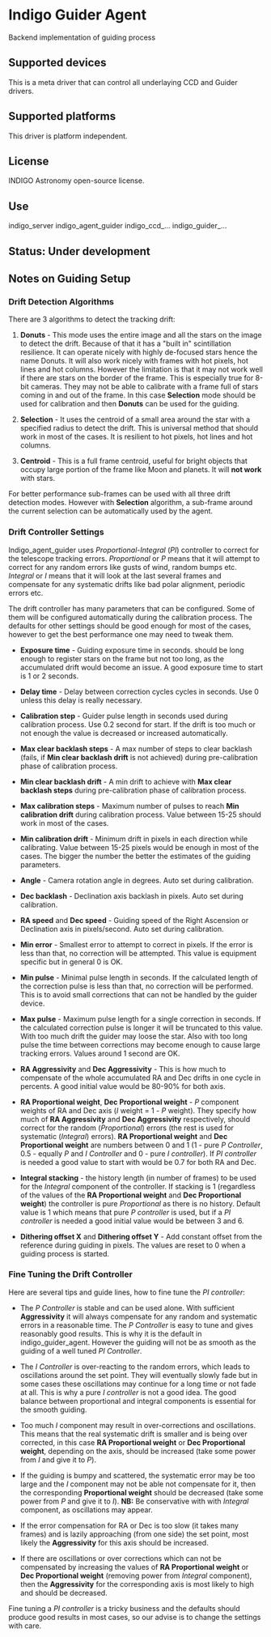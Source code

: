 # Indigo Guider Agent

Backend implementation of guiding process

## Supported devices

This is a meta driver that can control all underlaying CCD and Guider drivers.

## Supported platforms

This driver is platform independent.

## License

INDIGO Astronomy open-source license.

## Use

indigo_server indigo_agent_guider indigo_ccd_... indigo_guider_...

## Status: Under development

## Notes on Guiding Setup

### Drift Detection Algorithms
There are 3 algorithms to detect the tracking drift:
1. **Donuts** - This mode uses the entire image and all the stars on the image to detect the drift.
Because of that it has a "built in" scintillation resilience. It can operate nicely with highly
de-focused stars hence the name Donuts. It will also work nicely with frames with hot pixels,
hot lines and hot columns. However the limitation is that it may not work well if there are
stars on the border of the frame. This is especially true for 8-bit cameras. They may not be able to
calibrate with a frame full of stars coming in and out of the frame. In this case **Selection** mode
should be used for calibration and then **Donuts** can be used for the guiding.

2. **Selection** - It uses the centroid of a small area around the star with
a specified radius to detect the drift. This is universal method that should work in most of the cases.
It is resilient to hot pixels, hot lines and hot columns.

3. **Centroid** - This is a full frame centroid, useful for bright objects that occupy
large portion of the frame like Moon and planets. It will **not work** with stars.

For better performance sub-frames can be used with all three drift detection modes.
However with **Selection** algorithm, a sub-frame around the current selection can
be automatically used by the agent.

### Drift Controller Settings

Indigo_agent_guider uses *Proportional-Integral* (*PI*) controller to correct for the telescope tracking errors. *Proportional* or *P*
means that it will attempt to correct for any random errors like gusts of wind, random bumps etc. *Integral* or *I* means
that it will look at the last several frames and compensate for any systematic drifts like bad polar alignment, periodic
errors etc.

The drift controller has many parameters that can be configured. Some of them will be configured automatically
during the calibration process. The defaults for other settings should be good enough for most of the cases, however
to get the best performance one may need to tweak them.

* **Exposure time** - Guiding exposure time in seconds. should be long enough to register stars on the frame but not too long, as the accumulated
drift would become an issue. A good exposure time to start is 1 or 2 seconds.

* **Delay time** - Delay between correction cycles cycles in seconds. Use 0 unless this delay is really necessary.

* **Calibration step** - Guider pulse length in seconds used during calibration process. Use 0.2 second for start. If the drift is too much or not enough the value is decreased or increased automatically.

* **Max clear backlash steps** - A max number of steps to clear backlash (fails, if **Min clear backlash drift** is not achieved) during pre-calibration phase of calibration process.

* **Min clear backlash drift** - A min drift to achieve with **Max clear backlash steps** during pre-calibration phase of calibration process.

* **Max calibration steps** - Maximum number of pulses to reach **Min calibration drift** during calibration process. Value between 15-25 should work in most of the cases.

* **Min calibration drift** - Minimum drift in pixels in each direction while calibrating. Value between 15-25 pixels would be enough in most of the cases. The bigger the number the better the estimates of the guiding parameters.

* **Angle** - Camera rotation angle in degrees. Auto set during calibration.

* **Dec backlash** - Declination axis backlash in pixels. Auto set during calibration.

* **RA speed** and **Dec speed** - Guiding speed of the Right Ascension or Declination axis in pixels/second. Auto set during calibration.

* **Min error** - Smallest error to attempt to correct in pixels. If the error is less than that, no correction will be attempted. This value is equipment specific but in general 0 is OK.

* **Min pulse** - Minimal pulse length in seconds. If the calculated length of the correction pulse is less than that, no correction will be performed. This is to avoid small corrections that can not be handled by the guider device.

* **Max pulse** - Maximum pulse length for a single correction in seconds. If the calculated correction pulse is longer it will be truncated to this value. With too much drift the guider may loose the star. Also with too long pulse the time between corrections may become enough to cause large tracking errors. Values around 1 second are OK.

* **RA Aggressivity** and **Dec Aggressivity** - This is how much to compensate of the whole accumulated RA and Dec drifts in one cycle in percents. A good initial value would be 80-90% for both axis.

* **RA Proportional weight**, **Dec Proportional weight** - *P* component weights of RA and Dec axis (*I* weight = 1 - *P* weight). They specify how much of **RA Aggressivity** and **Dec Aggressivity** respectively, should correct for the random (*Proportional*) errors (the rest is used for systematic (*Integral*) errors). **RA Proportional weight** and **Dec Proportional weight** are numbers between 0 and 1 (1 - pure *P Controller*, 0.5 - equally *P* and *I Controller* and 0 - pure *I controller*). If *PI controller* is needed a good value to start with would be 0.7 for both RA and Dec.

* **Integral stacking** - the history length (in number of frames) to be used for the *Integral* component of the controller. If stacking is 1 (regardless of the values of the **RA Proportional weight** and **Dec Proportional weight**) the controller is pure *Proportional* as there is no history.
Default value is 1 which means that pure *P controller* is used, but if a *PI controller* is needed a good initial value would be between 3 and 6.

* **Dithering offset X** and  **Dithering offset Y** - Add constant offset from the reference during guiding in pixels. The values are reset to 0 when a guiding process is started.

### Fine Tuning the Drift Controller

Here are several tips and guide lines, how to fine tune the *PI controller*:

* The *P Controller* is stable and can be used alone. With sufficient **Aggressivity** it will always compensate for any random and systematic errors in a reasonable time. The *P Controller* is easy to tune and gives reasonably good results. This is why it is the default in indigo_guider_agent. However the guiding will not be as smooth as the guiding of a well tuned *PI Controller*.

* The *I Controller* is over-reacting to the random errors, which leads to oscillations around the set point. They will eventually slowly fade but in some cases these oscillations may continue for a long time or not fade at all. This is why a pure *I controller* is not a good idea. The good balance between proportional and integral components is essential for the smooth guiding.

* Too much *I* component may result in over-corrections and oscillations. This means that the real systematic drift is smaller and is being over corrected, in this case **RA Proportional weight** or **Dec Proportional weight**, depending on the axis, should be increased (take some power from *I* and give it to *P*).

* If the guiding is bumpy and scattered, the systematic error may be too large and the *I* component may not be able not compensate
for it, then the corresponding **Proportional weight** should be decreased (take some power from *P* and give it to *I*). **NB:** Be conservative with with *Integral* component, as oscillations may appear.

* If the error compensation for RA or Dec is too slow (it takes many frames) and is lazily approaching (from one side) the set point, most likely the **Aggressivity** for this axis should be increased.

* If there are oscillations or over corrections which can not be compensated by increasing the values of **RA Proportional weight** or **Dec Proportional weight** (removing power from *Integral* component), then the **Aggressivity** for the corresponding axis is most likely to high and should be decreased.

Fine tuning a *PI controller* is a tricky business and the defaults should produce good results in most cases, so our advise is to change the settings with care.
